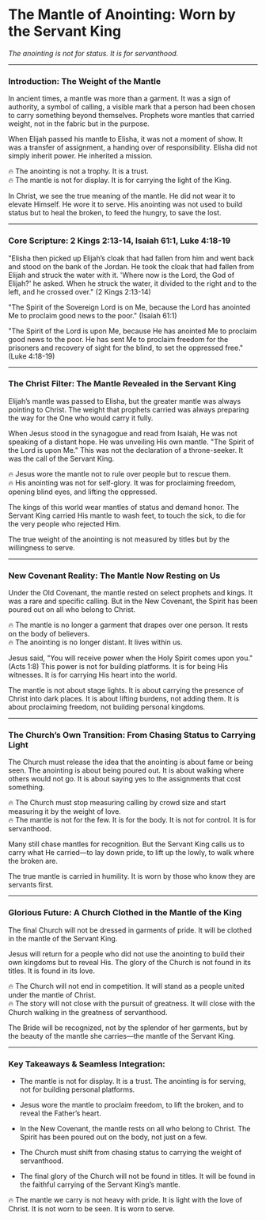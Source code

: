 # The Mantle of Anointing: Worn by the Servant King

_The anointing is not for status. It is for servanthood._

---

### **Introduction: The Weight of the Mantle**

In ancient times, a mantle was more than a garment. It was a sign of authority, a symbol of calling, a visible mark that a person had been chosen to carry something beyond themselves. Prophets wore mantles that carried weight, not in the fabric but in the purpose.

When Elijah passed his mantle to Elisha, it was not a moment of show. It was a transfer of assignment, a handing over of responsibility. Elisha did not simply inherit power. He inherited a mission.

🔥 The anointing is not a trophy. It is a trust.  
🔥 The mantle is not for display. It is for carrying the light of the King.

In Christ, we see the true meaning of the mantle. He did not wear it to elevate Himself. He wore it to serve. His anointing was not used to build status but to heal the broken, to feed the hungry, to save the lost.

---

### **Core Scripture: 2 Kings 2:13-14, Isaiah 61:1, Luke 4:18-19**

"Elisha then picked up Elijah’s cloak that had fallen from him and went back and stood on the bank of the Jordan. He took the cloak that had fallen from Elijah and struck the water with it. 'Where now is the Lord, the God of Elijah?' he asked. When he struck the water, it divided to the right and to the left, and he crossed over." (2 Kings 2:13-14)

"The Spirit of the Sovereign Lord is on Me, because the Lord has anointed Me to proclaim good news to the poor." (Isaiah 61:1)

"The Spirit of the Lord is upon Me, because He has anointed Me to proclaim good news to the poor. He has sent Me to proclaim freedom for the prisoners and recovery of sight for the blind, to set the oppressed free." (Luke 4:18-19)

---

### **The Christ Filter: The Mantle Revealed in the Servant King**

Elijah’s mantle was passed to Elisha, but the greater mantle was always pointing to Christ. The weight that prophets carried was always preparing the way for the One who would carry it fully.

When Jesus stood in the synagogue and read from Isaiah, He was not speaking of a distant hope. He was unveiling His own mantle. "The Spirit of the Lord is upon Me." This was not the declaration of a throne-seeker. It was the call of the Servant King.

🔥 Jesus wore the mantle not to rule over people but to rescue them.  
🔥 His anointing was not for self-glory. It was for proclaiming freedom, opening blind eyes, and lifting the oppressed.

The kings of this world wear mantles of status and demand honor. The Servant King carried His mantle to wash feet, to touch the sick, to die for the very people who rejected Him.

The true weight of the anointing is not measured by titles but by the willingness to serve.

---

### **New Covenant Reality: The Mantle Now Resting on Us**

Under the Old Covenant, the mantle rested on select prophets and kings. It was a rare and specific calling. But in the New Covenant, the Spirit has been poured out on all who belong to Christ.

🔥 The mantle is no longer a garment that drapes over one person. It rests on the body of believers.  
🔥 The anointing is no longer distant. It lives within us.

Jesus said, "You will receive power when the Holy Spirit comes upon you." (Acts 1:8) This power is not for building platforms. It is for being His witnesses. It is for carrying His heart into the world.

The mantle is not about stage lights. It is about carrying the presence of Christ into dark places. It is about lifting burdens, not adding them. It is about proclaiming freedom, not building personal kingdoms.

---

### **The Church’s Own Transition: From Chasing Status to Carrying Light**

The Church must release the idea that the anointing is about fame or being seen. The anointing is about being poured out. It is about walking where others would not go. It is about saying yes to the assignments that cost something.

🔥 The Church must stop measuring calling by crowd size and start measuring it by the weight of love.  
🔥 The mantle is not for the few. It is for the body. It is not for control. It is for servanthood.

Many still chase mantles for recognition. But the Servant King calls us to carry what He carried—to lay down pride, to lift up the lowly, to walk where the broken are.

The true mantle is carried in humility. It is worn by those who know they are servants first.

---

### **Glorious Future: A Church Clothed in the Mantle of the King**

The final Church will not be dressed in garments of pride. It will be clothed in the mantle of the Servant King.

Jesus will return for a people who did not use the anointing to build their own kingdoms but to reveal His. The glory of the Church is not found in its titles. It is found in its love.

🔥 The Church will not end in competition. It will stand as a people united under the mantle of Christ.  
🔥 The story will not close with the pursuit of greatness. It will close with the Church walking in the greatness of servanthood.

The Bride will be recognized, not by the splendor of her garments, but by the beauty of the mantle she carries—the mantle of the Servant King.

---

### **Key Takeaways & Seamless Integration:**

- The mantle is not for display. It is a trust. The anointing is for serving, not for building personal platforms.
    
- Jesus wore the mantle to proclaim freedom, to lift the broken, and to reveal the Father’s heart.
    
- In the New Covenant, the mantle rests on all who belong to Christ. The Spirit has been poured out on the body, not just on a few.
    
- The Church must shift from chasing status to carrying the weight of servanthood.
    
- The final glory of the Church will not be found in titles. It will be found in the faithful carrying of the Servant King’s mantle.
    

🔥 The mantle we carry is not heavy with pride. It is light with the love of Christ. It is not worn to be seen. It is worn to serve.